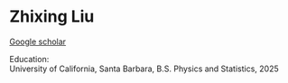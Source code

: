 # Zhixing Liu

[Google scholar](https://scholar.google.com/citations?user=OE0hcd4AAAAJ)

Education:  
University of California, Santa Barbara, B.S. Physics and Statistics, 2025

